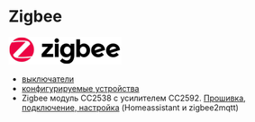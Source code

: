 # Zigbee

![](zigbee_logo.png)

* [выключатели](switch/readme.md)
* [конфигурируемые устройства](https://ptvo.info/zigbee-configurable-firmware-features/)
* Zigbee модуль CC2538 с усилителем CC2592. [Прошивка, подключение, настройка](https://mysku.ru/blog/aliexpress/79984.html) (Homeassistant и zigbee2mqtt)